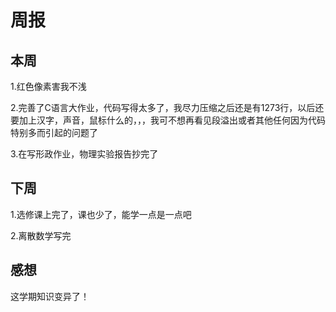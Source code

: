  # 周报
 ## 本周
1.红色像素害我不浅

2.完善了C语言大作业，代码写得太多了，我尽力压缩之后还是有1273行，以后还要加上汉字，声音，鼠标什么的，，，我可不想再看见段溢出或者其他任何因为代码特别多而引起的问题了

3.在写形政作业，物理实验报告抄完了
 ## 下周
1.选修课上完了，课也少了，能学一点是一点吧

2.离散数学写完
 ## 感想
这学期知识变异了！
